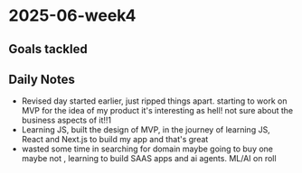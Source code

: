 # 2025-06-week4

## Goals tackled

## Daily Notes
- Revised day started earlier, just ripped things apart. starting to work on MVP for the idea of my product it's interesting as hell! not sure about the business aspects of it!!1
- Learning JS, built the design of MVP, in the journey of learning JS, React and Next.js to build my app and that's great
- wasted some time in searching for domain maybe going to buy one maybe not , learning to build SAAS apps and ai agents. ML/AI on roll

